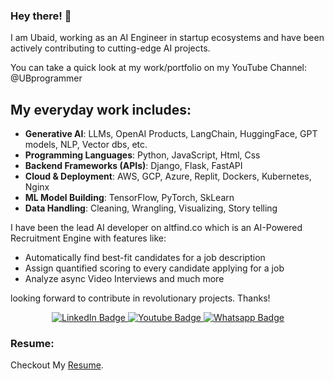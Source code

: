 ### Hey there! 👋

I am Ubaid, working as an AI Engineer in startup ecosystems and have been actively contributing to cutting-edge AI projects.

You can take a quick look at my work/portfolio on my YouTube Channel: @UBprogrammer

## My everyday work includes: 
- **Generative AI**: LLMs, OpenAI Products, LangChain, HuggingFace, GPT models, NLP, Vector dbs, etc.
- **Programming Languages**: Python, JavaScript, Html, Css
- **Backend Frameworks (APIs)**: Django, Flask, FastAPI
- **Cloud & Deployment**: AWS, GCP, Azure, Replit, Dockers, Kubernetes, Nginx
- **ML Model Building**: TensorFlow, PyTorch, SkLearn
- **Data Handling**: Cleaning, Wrangling, Visualizing, Story telling

I have been the lead AI developer on altfind.co which is an AI-Powered Recruitment Engine with features like:
- Automatically find best-fit candidates for a job description
- Assign quantified scoring to every candidate applying for a job
- Analyze async Video Interviews and much more

looking forward to contribute in revolutionary projects.
Thanks!

<div id="header" align="center">
  <div id="badges">
    <a href="https://www.linkedin.com/in/ubaidahmadceh/">
      <img src="https://img.shields.io/badge/LinkedIn-blue?style=for-the-badge&logo=linkedin&logoColor=white" alt="LinkedIn Badge"/>
    </a>
    <a href="https://www.youtube.com/channel/UCtIKyejnNPYaEXB5sgYADlg">
      <img src="https://img.shields.io/badge/YouTube-red?style=for-the-badge&logo=youtube&logoColor=white" alt="Youtube Badge"/>
    </a>
    <a href="https://wa.me/923484122900">
      <img src="https://img.shields.io/badge/Whatsapp-darkgreen?style=for-the-badge&logo=whatsapp&logoColor=white" alt="Whatsapp Badge"/>
    </a>
  </div>
</div>

### Resume:
Checkout My [Resume](https://drive.google.com/file/d/1GefnA2e-Rb236da823rD55zXqYXieaPG/view?usp=sharing).

<!--
**ubaidahmadceh/ubaidahmadceh** is a ✨ _special_ ✨ repository because its `README.md` (this file) appears on your GitHub profile.

Here are some ideas to get you started:

- 🔭 I’m currently working on ...
- 🌱 I’m currently learning ...
- 👯 I’m looking to collaborate on ...
- 🤔 I’m looking for help with ...
- 💬 Ask me about ...
- 📫 How to reach me: ...
- 😄 Pronouns: ...
- ⚡ Fun fact: ...
-->
